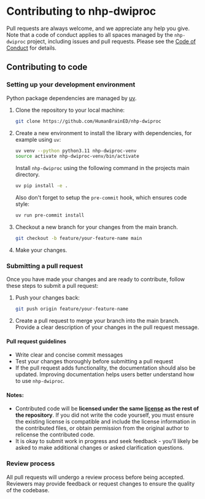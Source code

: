 # Contributing to nhp-dwiproc

Pull requests are always welcome, and we appreciate any help you give. Note that a code of
conduct applies to all spaces managed by the `nhp-dwiproc` project, including issues and
pull requests. Please see the [Code of Conduct](CODE_OF_CONDUCT.md) for details.

## Contributing to code

### Setting up your development environment

Python package dependencies are managed by [uv](https://docs.astral.sh/uv/).

1. Clone the repository to your local machine:

   ```bash
   git clone https://github.com/HumanBrainED/nhp-dwiproc
   ```

1. Create a new environment to install the library with dependencies, for example
using `uv`:

   ```bash
   uv venv --python python3.11 nhp-dwiproc-venv
   source activate nhp-dwiproc-venv/bin/activate
   ```

   Install `nhp-dwiproc` using the following command in the projects main directory.

   ```bash
   uv pip install -e .
   ```

   Also don't forget to setup the `pre-commit` hook, which ensures code style:

   ```bash
   uv run pre-commit install
   ```

1. Checkout a new branch for your changes from the main branch.
   ```bash
   git checkout -b feature/your-feature-name main
   ```

1. Make your changes.

### Submitting a pull request

Once you have made your changes and are ready to contribute, follow these steps to submit
a pull request:

1. Push your changes back:

   ```bash
   git push origin feature/your-feature-name
   ```

2. Create a pull request to merge your branch into the main branch. Provide a clear
description of your changes in the pull request message.

#### Pull request guidelines

* Write clear and concise commit messages
* Test your changes thoroughly before submitting a pull request
* If the pull request adds functionality, the documentation should also be updated.
Improving documentation helps users better understand how to use `nhp-dwiproc`.

#### Notes:
* Contributed code will be **licensed under the same [license](LICENSE) as the rest of
the repository**. If you did not write the code yourself, you must ensure the existing
license is compatible and include the license information in the contributed files,
or obtain permission from the original author to relicense the contributed code.
* It is okay to submit work in progress and seek feedback - you'll likely be asked to
make additional changes or asked clarification questions.

### Review process

All pull requests will undergo a review process before being accepted. Reviewers may
provide feedback or request changes to ensure the quality of the codebase.
